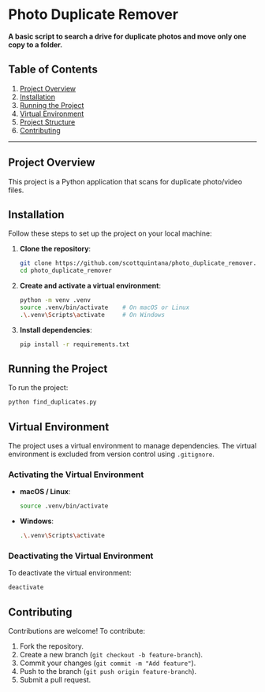 # Photo Duplicate Remover

**A basic script to search a drive for duplicate photos and move only one copy to a folder.**

## Table of Contents

1. [Project Overview](#project-overview)  
2. [Installation](#installation)  
3. [Running the Project](#running-the-project)  
4. [Virtual Environment](#virtual-environment)  
5. [Project Structure](#project-structure)  
6. [Contributing](#contributing)  

---

## Project Overview

This project is a Python application that scans for duplicate photo/video files.

## Installation

Follow these steps to set up the project on your local machine:

1. **Clone the repository**:

    ```bash
    git clone https://github.com/scottquintana/photo_duplicate_remover.git
    cd photo_duplicate_remover
    ```

2. **Create and activate a virtual environment**:

    ```bash
    python -m venv .venv
    source .venv/bin/activate    # On macOS or Linux
    .\.venv\Scripts\activate     # On Windows
    ```

3. **Install dependencies**:

    ```bash
    pip install -r requirements.txt
    ```

## Running the Project

To run the project:

```bash
python find_duplicates.py
```

## Virtual Environment

The project uses a virtual environment to manage dependencies. The virtual environment is excluded from version control using `.gitignore`.

### Activating the Virtual Environment

- **macOS / Linux**:

  ```bash
  source .venv/bin/activate
  ```

- **Windows**:

  ```bash
  .\.venv\Scripts\activate
  ```

### Deactivating the Virtual Environment

To deactivate the virtual environment:

```bash
deactivate
```

## Contributing

Contributions are welcome! To contribute:

1. Fork the repository.
2. Create a new branch (`git checkout -b feature-branch`).
3. Commit your changes (`git commit -m "Add feature"`).
4. Push to the branch (`git push origin feature-branch`).
5. Submit a pull request.
